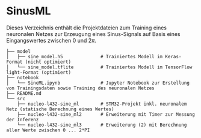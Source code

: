 # SinusML

Dieses Verzeichnis enthält die Projektdateien zum Training eines neuronalen Netzes zur Erzeugung eines Sinus-Signals auf Basis eines Eingangswertes zwischen 0 und $2 \pi$.

```
├── model
│   ├── sine_model.h5              # Trainiertes Modell im Keras-Format (nicht optimiert)
│   └── sine_model.tflite          # Trainiertes Modell im TensorFlow light-Format (optimiert)
├── notebook
│   └── SineML.ipynb               # Jupyter Notebook zur Erstellung von Trainingsdaten sowie Training des neuronalen Netzes
├── README.md
└── src
    ├── nucleo-l432-sine_ml        # STM32-Projekt inkl. neuronalem Netz (statische Berechnung eines Wertes)
    ├── nucleo-l432-sine_ml2       # Erweiterung mit Timer zur Messung der Inferenz
    └── nucleo-l432-sine_ml3       # Erweiterung (2) mit Berechnung aller Werte zwischen 0 ... 2*PI
```